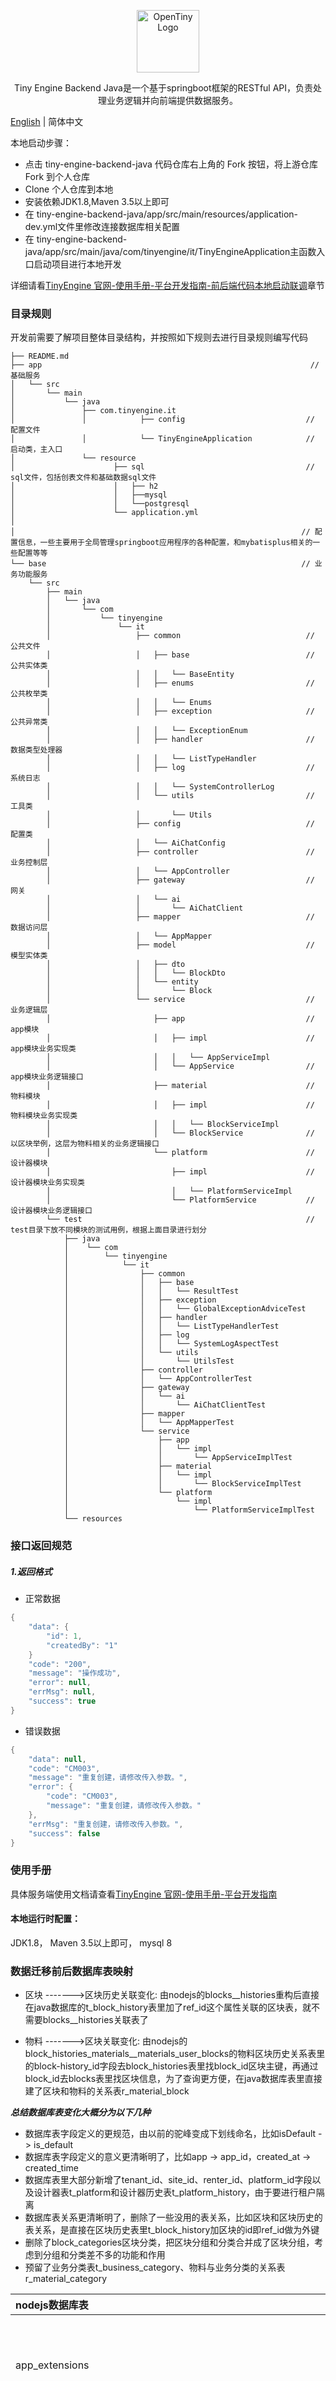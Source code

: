 <p align="center">
  <a href="https://opentiny.design/tiny-engine" target="_blank" rel="noopener noreferrer">
    <img alt="OpenTiny Logo" src="logo.svg" height="100" style="max-width:100%;">
  </a>
</p>

<p align="center">Tiny Engine Backend Java是一个基于springboot框架的RESTful API，负责处理业务逻辑并向前端提供数据服务。

[English](README.md) | 简体中文


本地启动步骤：

* 点击 tiny-engine-backend-java 代码仓库右上角的 Fork 按钮，将上游仓库 Fork 到个人仓库
* Clone 个人仓库到本地
*  安装依赖JDK1.8,Maven 3.5以上即可
* 在 tiny-engine-backend-java/app/src/main/resources/application-dev.yml文件里修改连接数据库相关配置
* 在 tiny-engine-backend-java/app/src/main/java/com/tinyengine/it/TinyEngineApplication主函数入口启动项目进行本地开发

详细请看[TinyEngine 官网-使用手册-平台开发指南-前后端代码本地启动联调](https://opentiny.design/tiny-engine#/help-center/course/dev/1200)章节


### 目录规则

开发前需要了解项目整体目录结构，并按照如下规则去进行目录规则编写代码

```
├── README.md
├── app                                                            // 基础服务
│   └── src                      
│       └── main 
│           └── java 
│               ├── com.tinyengine.it
│               │            ├── config                           // 配置文件
│               │            └── TinyEngineApplication            // 启动类，主入口
│               └── resource 
│                      ├── sql                                    // sql文件，包括创表文件和基础数据sql文件
│                      │   ├── h2                                 
│                      │   ├──mysql                               
│                      │   └──postgresql                          
│                      └── application.yml
│                      
│                                                                // 配置信息，一些主要用于全局管理springboot应用程序的各种配置，和mybatisplus相关的一些配置等等
└── base                                                         // 业务功能服务
    └── src 
        ├── main                    
        │   └── java          
        │       └── com
        │           └── tinyengine
        │               └── it
        │                   ├── common                            // 公共文件   
        │                   │   ├── base                          // 公共实体类
        │                   │   │   └── BaseEntity                
        │                   │   ├── enums                         // 公共枚举类
        │                   │   │   └── Enums                     
        │                   │   ├── exception                     // 公共异常类
        │                   │   │   └── ExceptionEnum             
        │                   │   ├── handler                       // 数据类型处理器
        │                   │   │   └── ListTypeHandler           
        │                   │   ├── log                           // 系统日志
        │                   │   │   └── SystemControllerLog       
        │                   │   └── utils                         // 工具类
        │                   │       └── Utils                     
        │                   ├── config                            // 配置类
        │                   │   └── AiChatConfig                      
        │                   ├── controller                        // 业务控制层
        │                   │   └── AppController                 
        │                   ├── gateway                           // 网关
        │                   │   └── ai
        │                   │       └── AiChatClient                  
        │                   ├── mapper                            // 数据访问层
        │                   │   └── AppMapper                     
        │                   ├── model                             // 模型实体类
        │                   │   ├── dto
        │                   │   │   └── BlockDto                  
        │                   │   └── entity
        │                   │       └── Block                     
        │                   └── service                           // 业务逻辑层
        │                       ├── app                           // app模块
        │                       │   ├── impl                      // app模块业务实现类
        │                       │   │   └── AppServiceImpl        
        │                       │   └── AppService                // app模块业务逻辑接口
        │                       ├── material                      // 物料模块
        │                       │   ├── impl                      // 物料模块业务实现类
        │                       │   │   └── BlockServiceImpl      
        │                       │   └── BlockService              // 以区块举例，这层为物料相关的业务逻辑接口
        │                       └── platform                      // 设计器模块
        │                           ├── impl                      // 设计器模块业务实现类
        │                           │   └── PlatformServiceImpl   
        │                           └── PlatformService           // 设计器模块业务逻辑接口
        └── test                                                  // test目录下放不同模块的测试用例，根据上面目录进行划分                 
            ├── java
            │    └── com 
            │        └── tinyengine
            │            └── it
            │                ├── common
            │                │   ├── base
            │                │   │   └── ResultTest
            │                │   ├── exception
            │                │   │   └── GlobalExceptionAdviceTest
            │                │   ├── handler
            │                │   │   └── ListTypeHandlerTest
            │                │   ├── log
            │                │   │   └── SystemLogAspectTest
            │                │   └── utils
            │                │       └── UtilsTest
            │                ├── controller
            │                │   └── AppControllerTest
            │                ├── gateway
            │                │   └── ai
            │                │       └── AiChatClientTest
            │                ├── mapper
            │                │   └── AppMapperTest
            │                └── service     
            │                    ├── app
            │                    │   └── impl
            │                    │       └── AppServiceImplTest
            │                    ├── material
            │                    │   └── impl
            │                    │       └── BlockServiceImplTest
            │                    └── platform
            │                        └── impl        
            │                            └── PlatformServiceImplTest              
            └── resources                     
```


### 接口返回规范

##### 1.返回格式

- 正常数据
```java
{
    "data": {
        "id": 1,
        "createdBy": "1"
    }
    "code": "200",
    "message": "操作成功",
    "error": null,
    "errMsg": null,
    "success": true
}
```
- 错误数据
```java
{
    "data": null,
    "code": "CM003",
    "message": "重复创建，请修改传入参数。",
    "error": {
        "code": "CM003",
        "message": "重复创建，请修改传入参数。"
    },
    "errMsg": "重复创建，请修改传入参数。",
    "success": false
}
```

### 使用手册

具体服务端使用文档请查看[TinyEngine 官网-使用手册-平台开发指南](https://opentiny.design/tiny-engine#/help-center/course/dev/90)


#### 本地运行时配置：

JDK1.8，
Maven 3.5以上即可，
mysql 8

### 数据迁移前后数据库表映射

- 区块 ------->区块历史关联变化:
由nodejs的blocks__histories重构后直接在java数据库的t_block_history表里加了ref_id这个属性关联的区块表，就不需要blocks__histories关联表了

- 物料 ------->区块关联变化:
由nodejs的block_histories_materials__materials_user_blocks的物料区块历史关系表里的block-history_id字段去block_histories表里找block_id区块主键，再通过block_id去blocks表里找区块信息，为了查询更方便，在java数据库表里直接建了区块和物料的关系表r_material_block

***总结数据库表变化大概分为以下几种***

- 数据库表字段定义的更规范，由以前的驼峰变成下划线命名，比如isDefault -> is_default
- 数据库表字段定义的意义更清晰明了，比如app -> app_id，created_at -> created_time
- 数据库表里大部分新增了tenant_id、site_id、renter_id、platform_id字段以及设计器表t_platform和设计器历史表t_platform_history，由于要进行租户隔离
- 数据库表关系更清晰明了，删除了一些没用的表关系，比如区块和区块历史的表关系，是直接在区块历史表里t_block_history加区块的id即ref_id做为外键
- 删除了block_categories区块分类，把区块分组和分类合并成了区块分组，考虑到分组和分类差不多的功能和作用
- 预留了业务分类表t_business_category、物料与业务分类的关系表r_material_category


| nodejs数据库表 |           java数据库表           | 新增属性                                                                                    | 删除属性                                                                        |                                                                                                                          修改属性                                                                                                                           |
| :----- |:----------------------------:|:----------------------------------------------------------------------------------------|:----------------------------------------------------------------------------|:-------------------------------------------------------------------------------------------------------------------------------------------------------------------------------------------------------------------------------------------------------:|
| app_extensions |       t_app_extension        | tenant_id、site_id、renter_id                                                             |                                                                             |                                                                        app -> app_id、updated_by -> last_updated_by、created_at -> created_time、 updated_at -> last_updated_time、                                                                         |                                    
| apps |            t_app             | site_id、renter_id                                                                       | tpl-groups、created_by、updated_by                                            | platform -> platform_id、platform_history -> platform_history_id、 obs_url -> publish_url、home_page -> home_page_id、tenant -> tenant_id、createdBy -> created_by、updatedBy -> last_updated_by、 created_at -> created_time、 updated_at -> last_updated_time |
| block_groups |        t_block_group         | platform_id、tenant_id、site_id、renter_id                                                 |                                                                             |                                                               app -> app_id、 dec -> description、updated_by -> last_updated_by、created_at -> created_time、 updated_at -> last_updated_time                                                               |
| block_histories |       t_block_history        | framework、 tags、is_official、 public、is_default、tiny_reserved、platform_id、block_group_id |                                                                             |                                                           created_app -> app_id、block_id -> ref_id、updated_by -> last_updated_by、created_at -> created_time、 updated_at -> last_updated_time、                                                           |
| blocks |           t_block            | latest_version、 i18n                                                                    | created_by、updated_by、author、                                               |    name_cn -> name、current_history -> latest_history_id、occupier -> occupier_by、isOfficial -> is_official、isDefault -> is_default、createdBy -> created_by、updatedBy -> last_updated_by、 created_at -> created_time、 updated_at -> last_updated_time     |
| blocks_groups__block_groups_blocks |  r_block_group_block    | |                                                                             |block-group_id -> block_group_id、 |
|blocks_carriers_relations|t_block_carriers_relation|tenant_id、site_id、renter_id|                                                                             |block -> block_id、 host ->host_id、created_at -> created_time、updated_by -> last_updated_by、updated_at -> last_updated_time |
| block_histories_material_histories__material_histories_blocks |   r_material_history_block   |    |                                                                             |                   material-history_id ->  material_history_id、  block-history_id -> block_history_id                                                                                            |
| material_histories |      t_material_history      | image_url、build_info、tgz_url、 material_size、site_id、renter_id                           |                                                                             |                                                           material -> ref_id、 tenant -> tenant_id 、updated_by -> last_updated_by、created_at -> created_time、 updated_at -> last_updated_time                                                            |
| material_histories_components__user_components_mhs | r_material_history_component |                                                                                         |                                                                             |                                                                                     material-history_id -> material_history_id、 user-component_id ->  component_id                                                                                      |
| materials |          t_material          | material_category_id、material_size、tgz_url、unzip_tgz_root_path_url、unzip_tgz_files、tenant_id、site_id、renter_id                                                                                        | name_cn、user_components、latest                                              |                                              version -> latest_version、material_histories -> latest_history_id、isOfficial -> is_official、isDefault ->is_default、component_library -> component_library_id、                                              |
| materials_user_components__user_components_materials |     r_material_component     | |                                                                             |                                                                                                           user-component_id ->  component_id                                                                                                            |
| pages |            t_page            | latest_version、latest_history_id、tenant_id、site_id、renter_id| created_by、updated_by                                                       |                                                 app -> app_id、occupier -> occupier_by、createdBy -> created_by、updatedBy -> last_updated_by、created_at -> created_time、 updated_at -> last_updated_time                                                  |
| pages_histories |        t_page_history        | ref_id、version、app_id、depth、is_page、is_default、is_published、tenant_id、site_id、renter_id| time                                                                        |                                                                                updated_by -> last_updated_by、created_at -> created_time、 updated_at -> last_updated_time                                                                                |
| templates |       t_page_template        |name、status、is_preset、image_url、tenant_id、site_id、renter_id、platform_id、 | name_en、name_cn、thumbnail、tags、created_app、create_app、created_by、updated_by |content ->page_content、tpl_type ->type、createdBy -> created_by、updatedBy -> last_updated_by、created_at -> created_time、 updated_at -> last_updated_time |
| i18n_entries |         t_i18n_entry         | tenant_id、site_id、renter_id                                                             |                                                                             |                                                               host -> host_id、lang -> lang_id、 updated_by -> last_updated_by、created_at -> created_time、 updated_at -> last_updated_time                                                                |
| i18n_langs |         t_i18n_lang          |                                                                                         |                                                                             |                                                                                updated_by -> last_updated_by、created_at -> created_time、 updated_at -> last_updated_time                                                                                | 
| sources |         t_datasource         | platform_id、tenant_id、site_id、renter_id|                                                                             |                                                               app -> app_id、desc -> description、updated_by -> last_updated_by、created_at -> created_time、 updated_at -> last_updated_time                                                               |
| task_record |        t_task_record         | build_id、tenant_id、site_id、renter_id| uniqueId、created_by、updated_by                                              |             teamId ->team_id、taskTypeId ->task_type、taskName ->task_name、taskStatus ->task_status、taskResult ->task_result、createdBy -> created_by、updatedBy -> last_updated_by、created_at -> created_time、 updated_at -> last_updated_time             |
| user_components |         t_component          |name_en、tenant_id、site_id、renter_id | component                                                                   |                                            isOfficial ->is_official、isDefault -> is_default、library -> library_id、updated_by -> last_updated_by、created_at -> created_time、 updated_at -> last_updated_time                                             |
| users-permissions_user |            t_user            |enable、tenant_id、site_id、renter_id | provider、password、resetPasswordToken、confirmationToken、confirmed、blocked    |                                                                                updated_by -> last_updated_by、created_at -> created_time、 updated_at -> last_updated_time                                                                                |
| tenants |           t_tenant           | | created_by、updated_by                                                       |                                                         tenant_id -> org_code、createdBy -> created_by、updatedBy -> last_updated_by、created_at -> created_time、 updated_at -> last_updated_time                                                          |
| platforms                                                     | t_platform| latest_history_id、site_id、renter_id                                                                                                               |   is_java、created_by、updated_by                                                                          | theme -> theme_id、latest -> latest_version、material_history -> material_history_id、business_category -> business_category_id、tenant -> tenant_id、createdBy -> created_by、updatedBy -> last_updated_by、created_at -> created_time、updated_at -> last_updated_time    |
|platform_histories|t_platform_history|publish_url、image_url、tenant_id、site_id、renter_id | |platform -> ref_id、material_history -> material_history_id、created_at -> created_time、updated_by -> last_updated_by、updated_at -> last_updated_time |


### 🤝 参与贡献

如果你对我们的开源项目感兴趣，欢迎加入我们！🎉

参与贡献之前请先阅读[贡献指南](CONTRIBUTING.zh-CN.md)。

- 添加官方小助手微信 opentiny-official，加入技术交流群
- 加入邮件列表 opentiny@googlegroups.com

### 开源协议

[MIT](LICENSE)
